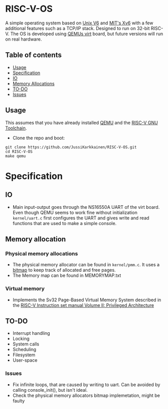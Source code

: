 # RISC-V-OS

A simple operating system based on [Unix V6](https://en.wikipedia.org/wiki/Version_6_Unix) and [MIT's Xv6](https://pdos.csail.mit.edu/6.S081/2020/xv6/book-riscv-rev1.pdf) 
with a few additional features such as a TCP/IP stack. Designed to run on 32-bit RISC-V. 
The OS is developed using [QEMUs virt](https://www.qemu.org/docs/master/system/riscv/virt.html) board, but future
versions will run on real hardware.

## Table of contents
- [Usage](https://github.com/JussiKarkkainen/RISC-V-OS#Usage)
- [Specification](https://github.com/JussiKarkkainen/RISC-V-OS#Specification)
- [IO](https://github.com/JussiKarkkainen/RISC-V-OS#io)
- [Memory Allocations](https://github.com/JussiKarkkainen/RISC-V-OS#memory-allocation)
- [TO-DO](https://github.com/JussiKarkkainen/RISC-V-OS#to-do)
- [Issues](https://github.com/JussiKarkkainen/RISC-V-OS#issues)

## Usage
This assumes that you have already installed [QEMU](https://www.qemu.org/download/) and the [RISC-V GNU Toolchain](https://github.com/riscv-collab/riscv-gnu-toolchain).

- Clone the repo and boot:
```
git clone https://github.com/JussiKarkkainen/RISC-V-OS.git
cd RISC-V-OS 
make qemu
```

# Specification
## IO
- Main input-output goes through the NS16550A UART of the virt board.
  Even though QEMU seems to work fine without initialization ```kernel/uart.c``` first 
  configures the UART and gives write and read functions that are used to make
  a simple console.

## Memory allocation
### Physical memory allocations
- The physical memory allocator can be found in ```kernel/pmm.c```. It uses a [bitmap](https://wiki.osdev.org/Page_Frame_Allocation) 
  to keep track of allocated and free pages. 
- The Memory map can be found in MEMORYMAP.txt
### Virtual memory
- Implements the Sv32 Page-Based Virtual Memory System described in the [RISC-V Instruction set manual Volume II: Privileged Architecture](https://riscv.org/technical/specifications/) 

## TO-DO
- Interrupt handling
- Locking
- System calls
- Scheduling
- Filesystem
- User-space

### Issues
- Fix infinite loops, that are caused by writing to uart. Can be avoided by calling console_init(), but isn't ideal.
- Check the physical memory allocators bitmap implemetation, might be faulty
